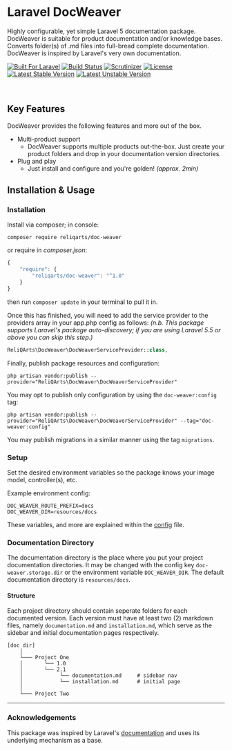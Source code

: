 # Laravel DocWeaver

Highly configurable, yet simple Laravel 5 documentation package. DocWeaver is suitable for product documentation and/or knowledge bases. Converts folder(s) of .md files into full-bread complete documentation. DocWeaver is inspired by Laravel's very own documentation.

[![Built For Laravel](https://img.shields.io/badge/built%20for-laravel-red.svg?style=flat-square)](http://laravel.com)
[![Build Status](https://img.shields.io/scrutinizer/build/g/reliqarts/doc-weaver/master.svg?style=flat-square)](https://scrutinizer-ci.com/g/reliqarts/doc-weaver/build-status/master)
[![Scrutinizer](https://img.shields.io/scrutinizer/g/reliqarts/doc-weaver.svg?style=flat-square)](https://scrutinizer-ci.com/g/reliqarts/doc-weaver/)
[![License](https://poser.pugx.org/reliqarts/doc-weaver/license?format=flat-square)](https://packagist.org/packages/reliqarts/doc-weaver)
[![Latest Stable Version](https://poser.pugx.org/reliqarts/doc-weaver/version?format=flat-square)](https://packagist.org/packages/reliqarts/doc-weaver)
[![Latest Unstable Version](https://poser.pugx.org/reliqarts/doc-weaver/v/unstable?format=flat-square)](//packagist.org/packages/reliqarts/doc-weaver)

&nbsp;

## Key Features

DocWeaver provides the following features and more out of the box.

- Multi-product support
    - DocWeaver supports multiple products out-the-box. Just create your product folders and drop in your documentation version directories.
- Plug and play
    - Just install and configure and you're golden! *(approx. 2min)*

## Installation & Usage

### Installation

Install via composer; in console: 
```
composer require reliqarts/doc-weaver
``` 
or require in *composer.json*:
```js
{
    "require": {
        "reliqarts/doc-weaver": "^1.0"
    }
}
```
then run `composer update` in your terminal to pull it in.

Once this has finished, you will need to add the service provider to the providers array in your app.php config as follows:
*(n.b. This package supports Laravel's package auto-discovery; if you are using Laravel 5.5 or above you can skip this step.)*

```php
ReliQArts\DocWeaver\DocWeaverServiceProvider::class,
```

Finally, publish package resources and configuration:

```
php artisan vendor:publish --provider="ReliQArts\DocWeaver\DocWeaverServiceProvider"
``` 

You may opt to publish only configuration by using the `doc-weaver:config` tag:

```
php artisan vendor:publish --provider="ReliQArts\DocWeaver\DocWeaverServiceProvider" --tag="doc-weaver:config"
``` 
You may publish migrations in a similar manner using the tag `migrations`.

### Setup

Set the desired environment variables so the package knows your image model, controller(s), etc. 

Example environment config:
```
DOC_WEAVER_ROUTE_PREFIX=docs
DOC_WEAVER_DIR=resources/docs
```

These variables, and more are explained within the [config](https://github.com/ReliQArts/laravel-doc-weaver/blob/master/src/config/config.php) file.

### Documentation Directory

The documentation directory is the place where you put your project documentation directories. It may be changed with the config key `doc-weaver.storage.dir` or the environment variable `DOC_WEAVER_DIR`. The default documentation directory is `resources/docs`.

#### Structure

Each project directory should contain seperate folders for each documented version. Each version must have at least two (2) markdown files, namely `documentation.md` and `installation.md`, which serve as the sidebar and initial documentation pages respectively.

```
[doc dir]
    │
    └─── Project One
    │       └── 1.0
    │       └── 2.1
    │            └── documentation.md     # sidebar nav
    │            └── installation.md      # initial page
    │
    └─── Project Two
```

----

### Acknowledgements

This package was inspired by Laravel's [documentation](https://github.com/laravel/laravel) and uses its underlying mechanism as a base.